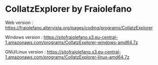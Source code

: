 # CollatzExplorer by Fraiolefano

Web version : https://fraiolefano.altervista.org/pages/coding/programs/CollatzExplorer

Windows version : https://sitofraiolefano.s3.eu-central-1.amazonaws.com/programs/CollatzExplorer-windows-amd64.7z

GNU/Linux version : https://sitofraiolefano.s3.eu-central-1.amazonaws.com/programs/CollatzExplorer-linux-amd64.7z
